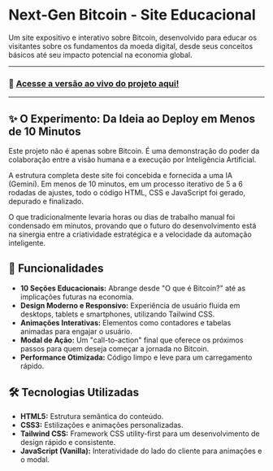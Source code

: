# Next-Gen Bitcoin - Site Educacional

Um site expositivo e interativo sobre Bitcoin, desenvolvido para educar os visitantes sobre os fundamentos da moeda digital, desde seus conceitos básicos até seu impacto potencial na economia global.

---

### 🔗 **[Acesse a versão ao vivo do projeto aqui!](https://fezamba.github.io/next-gen-bitcoin/)**

---

## ✨ O Experimento: Da Ideia ao Deploy em Menos de 10 Minutos

Este projeto não é apenas sobre Bitcoin. É uma demonstração do poder da colaboração entre a visão humana e a execução por Inteligência Artificial.

A estrutura completa deste site foi concebida e fornecida a uma IA (Gemini). Em menos de 10 minutos, em um processo iterativo de 5 a 6 rodadas de ajustes, todo o código HTML, CSS e JavaScript foi gerado, depurado e finalizado.

O que tradicionalmente levaria horas ou dias de trabalho manual foi condensado em minutos, provando que o futuro do desenvolvimento está na sinergia entre a criatividade estratégica e a velocidade da automação inteligente.

## 🚀 Funcionalidades

- **10 Seções Educacionais:** Abrange desde "O que é Bitcoin?" até as implicações futuras na economia.
- **Design Moderno e Responsivo:** Experiência de usuário fluida em desktops, tablets e smartphones, utilizando Tailwind CSS.
- **Animações Interativas:** Elementos como contadores e tabelas animadas para engajar o usuário.
- **Modal de Ação:** Um "call-to-action" final que oferece os próximos passos para quem deseja começar a jornada no Bitcoin.
- **Performance Otimizada:** Código limpo e leve para um carregamento rápido.

## 🛠️ Tecnologias Utilizadas

- **HTML5:** Estrutura semântica do conteúdo.
- **CSS3:** Estilizações e animações personalizadas.
- **Tailwind CSS:** Framework CSS utility-first para um desenvolvimento de design rápido e consistente.
- **JavaScript (Vanilla):** Interatividade do lado do cliente para animações e o modal.
